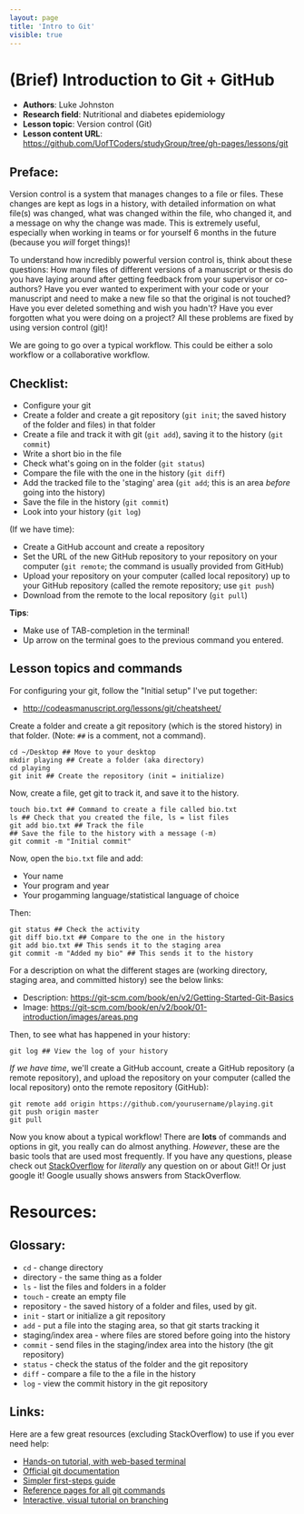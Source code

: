 ```yaml
---
layout: page
title: 'Intro to Git'
visible: true
---
```


# (Brief) Introduction to Git + GitHub #

 - **Authors**: Luke Johnston
 - **Research field**: Nutritional and diabetes epidemiology
 - **Lesson topic**: Version control (Git)
 - **Lesson content URL**: <https://github.com/UofTCoders/studyGroup/tree/gh-pages/lessons/git>

## Preface: ##

Version control is a system that manages changes to a file or files.
These changes are kept as logs in a history, with detailed information
on what file(s) was changed, what was changed within the file, who
changed it, and a message on why the change was made.  This is
extremely useful, especially when working in teams or for yourself 6
months in the future (because you *will* forget things)!

To understand how incredibly powerful version control is, think about
these questions: How many files of different versions of a manuscript
or thesis do you have laying around after getting feedback from your
supervisor or co-authors? Have you ever wanted to experiment with your
code or your manuscript and need to make a new file so that the
original is not touched? Have you ever deleted something and wish you
hadn't? Have you ever forgotten what you were doing on a project?  All
these problems are fixed by using version control (git)!

We are going to go over a typical workflow.  This could be either a
solo workflow or a collaborative workflow.

## Checklist: ##

* Configure your git
* Create a folder and create a git repository (`git init`; the saved
  history of the folder and files) in that folder
* Create a file and track it with git (`git add`), saving it to the
  history (`git commit`)
* Write a short bio in the file
* Check what's going on in the folder (`git status`)
* Compare the file with the one in the history (`git diff`)
* Add the tracked file to the 'staging' area (`git add`; this is an
  area *before* going into the history)
* Save the file in the history (`git commit`)
* Look into your history (`git log`)

(If we have time):

* Create a GitHub account and create a repository
* Set the URL of the new GitHub repository to your repository on your
  computer (`git remote`; the command is usually provided from GitHub)
* Upload your repository on your computer (called local repository)
  up to your GitHub repository (called the remote repository; use `git
  push`)
* Download from the remote to the local repository (`git pull`)

**Tips**:

* Make use of TAB-completion in the terminal!
* Up arrow on the terminal goes to the previous command you entered.

## Lesson topics and commands ##

For configuring your git, follow the "Initial setup" I've put
together:

* http://codeasmanuscript.org/lessons/git/cheatsheet/

Create a folder and create a git repository (which is the stored
history) in that folder. (Note: `##` is a comment, not a command).

    cd ~/Desktop ## Move to your desktop
    mkdir playing ## Create a folder (aka directory)
    cd playing
    git init ## Create the repository (init = initialize)

Now, create a file, get git to track it, and save it to the history.

    touch bio.txt ## Command to create a file called bio.txt
    ls ## Check that you created the file, ls = list files
    git add bio.txt ## Track the file
    ## Save the file to the history with a message (-m)
    git commit -m "Initial commit"

Now, open the `bio.txt` file and add:

* Your name
* Your program and year
* Your progamming language/statistical language of choice

Then:

    git status ## Check the activity
    git diff bio.txt ## Compare to the one in the history
    git add bio.txt ## This sends it to the staging area
    git commit -m "Added my bio" ## This sends it to the history

For a description on what the different stages are (working directory,
staging area, and committed history) see the below links:

* Description: https://git-scm.com/book/en/v2/Getting-Started-Git-Basics
* Image: https://git-scm.com/book/en/v2/book/01-introduction/images/areas.png

Then, to see what has happened in your history:

    git log ## View the log of your history

*If we have time*, we'll create a GitHub account, create a GitHub
repository (a remote repository), and upload the repository on your
computer (called the local repository) onto the remote repository
(GitHub):

    git remote add origin https://github.com/yourusername/playing.git
    git push origin master
    git pull

Now you know about a typical workflow!  There are **lots** of commands
and options in git, you really can do almost anything.  *However*,
these are the basic tools that are used most frequently.  If you have
any questions, please check out
[StackOverflow](http://stackoverflow.com/questions/tagged/git) for
*literally* any question on or about Git!!  Or just google it! Google
usually shows answers from StackOverflow.

# Resources: #

## Glossary: ##

* `cd` - change directory
* directory - the same thing as a folder
* `ls` - list the files and folders in a folder
* `touch` - create an empty file
* repository - the saved history of a folder and files, used by git.
* `init` - start or initialize a git repository
* `add` - put a file into the staging area, so that git starts
  tracking it
* staging/index area - where files are stored before going into the
  history
* `commit` - send files in the staging/index area into the history
  (the git repository)
* `status` - check the status of the folder and the git repository
* `diff` - compare a file to the a file in the history
* `log` - view the commit history in the git repository

## Links: ##

Here are a few great resources (excluding StackOverflow) to use if you
ever need help:

* [Hands-on tutorial, with web-based terminal](https://try.github.io/levels/1/challenges/1)
* [Official git documentation](https://git-scm.com/doc)
* [Simpler first-steps guide](http://rogerdudler.github.io/git-guide/)
* [Reference pages for all git commands](http://gitref.org/)
* [Interactive, visual tutorial on branching](http://pcottle.github.io/learnGitBranching/)


